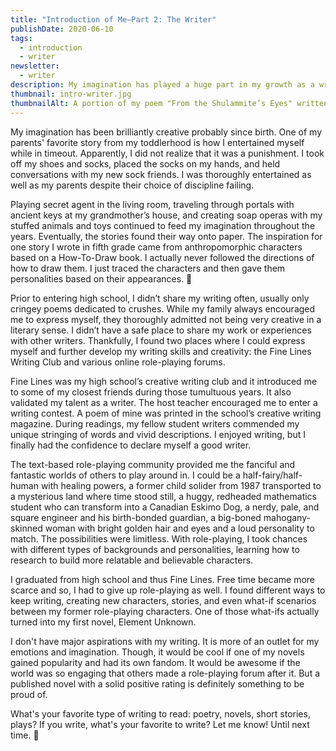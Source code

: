 ```yaml
---
title: "Introduction of Me—Part 2: The Writer"
publishDate: 2020-06-10
tags:
  - introduction
  - writer
newsletter:
  - writer
description: My imagination has played a huge part in my growth as a writer. In Part 2 of the Introduction of Me Series, I'll describe how the stories in my head found an exit.
thumbnail: intro-writer.jpg
thumbnailAlt: A portion of my poem "From the Shulammite’s Eyes" written as part of National Poetry Month 2019.
---
```


My imagination has been brilliantly creative probably since birth. One of my parents' favorite story from my toddlerhood is how I entertained myself while in timeout. Apparently, I did not realize that it was a punishment. I took off my shoes and socks, placed the socks on my hands, and held conversations with my new sock friends. I was thoroughly entertained as well as my parents despite their choice of discipline failing.

Playing secret agent in the living room, traveling through portals with ancient keys at my grandmother’s house, and creating soap operas with my stuffed animals and toys continued to feed my imagination throughout the years. Eventually, the stories found their way onto paper. The inspiration for one story I wrote in fifth grade came from anthropomorphic characters based on a How-To-Draw book. I actually never followed the directions of how to draw them. I just traced the characters and then gave them personalities based on their appearances. :shrug:

Prior to entering high school, I didn’t share my writing often, usually only cringey poems dedicated to crushes. While my family always encouraged me to express myself, they thoroughly admitted not being very creative in a literary sense. I didn’t have a safe place to share my work or experiences with other writers. Thankfully, I found two places where I could express myself and further develop my writing skills and creativity: the Fine Lines Writing Club and various online role-playing forums.

Fine Lines was my high school’s creative writing club and it introduced me to some of my closest friends during those tumultuous years. It also validated my talent as a writer. The host teacher encouraged me to enter a writing contest. A poem of mine was printed in the school’s creative writing magazine. During readings, my fellow student writers commended my unique stringing of words and vivid descriptions. I enjoyed writing, but I finally had the confidence to declare myself a good writer.

The text-based role-playing community provided me the fanciful and fantastic worlds of others to play around in. I could be a half-fairy/half-human with healing powers, a former child solider from 1987 transported to a mysterious land where time stood still, a huggy, redheaded mathematics student who can transform into a Canadian Eskimo Dog, a nerdy, pale, and square engineer and his birth-bonded guardian, a big-boned mahogany-skinned woman with bright golden hair and eyes and a loud personality to match. The possibilities were limitless. With role-playing, I took chances with different types of backgrounds and personalities, learning how to research to build more relatable and believable characters.

I graduated from high school and thus Fine Lines. Free time became more scarce and so, I had to give up role-playing as well. I found different ways to keep writing, creating new characters, stories, and even what-if scenarios between my former role-playing characters. One of those what-ifs actually turned into my first novel, Element Unknown.

I don't have major aspirations with my writing. It is more of an outlet for my emotions and imagination. Though, it would be cool if one of my novels gained popularity and had its own fandom. It would be awesome if the world was so engaging that others made a role-playing forum after it. But a published novel with a solid positive rating is definitely something to be proud of.

What's your favorite type of writing to read: poetry, novels, short stories, plays? If you write, what's your favorite to write? Let me know! Until next time. :wave:
